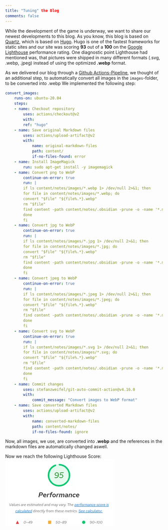 ```yaml
---
title: "Tuning" the Blog
comments: false
---
```

While the development of the game is underway, we want to share our newest developments to this blog. 
As you know, this blog is based on [Quartz](https://quartz.jzhao.xyz/), which is based on [Hugo](https://gohugo.io/).
Hugo is one of the fastest frameworks for static sites and our site was scoring **93** out of a **100** on the [Google Lighthouse](https://developer.chrome.com/docs/lighthouse/overview/) performance rating.
One diagnostic point Lighthouse had mentioned was, that pictures were shipped in many different formats (.svg, .webp, .jpeg) instead of using the optimized **.webp** format.

As we delivered our blog through a [Github Actions-Pipeline](https://github.com/features/actions), we thought of an additional step, to automatically convert all images in the `images`-folder, to be converted into .webp
We implemented the following step:
```yaml
convert_images:
	runs-on: ubuntu-20.04
	steps:
	- name: Checkout repository
		uses: actions/checkout@v2
		with:
		ref: "hugo"
	- name: Save original Markdown files
		uses: actions/upload-artifact@v2
		with:
			name: original-markdown-files
			path: content/
			if-no-files-found: error
	- name: Install ImageMagick
		run: sudo apt-get install -y imagemagick
	- name: Convert png to WebP
		continue-on-error: true
		run: |
		if ls content/notes/images/*.webp 1> /dev/null 2>&1; then
		for file in content/notes/images/*.webp; do
		convert "$file" "${file%.*}.webp"
		rm "$file"
		find content -path content/notes/.obsidian -prune -o -name '*.md' -type f -print0 | xargs -0 sed -i 's/\.\(png\)/.webp/g'
		done
		fi
	- name: Convert jpg to WebP
		continue-on-error: true
		run: |
		if ls content/notes/images/*.jpg 1> /dev/null 2>&1; then
		for file in content/notes/images/*.jpg; do
		convert "$file" "${file%.*}.webp"
		rm "$file"
		find content -path content/notes/.obsidian -prune -o -name '*.md' -type f -print0 | xargs -0 sed -i 's/\.\(jpg\)/.webp/g'
		done
		fi
	- name: Convert jpeg to WebP
		continue-on-error: true
		run: |
		if ls content/notes/images/*.jpeg 1> /dev/null 2>&1; then
		for file in content/notes/images/*.jpeg; do
		convert "$file" "${file%.*}.webp"
		rm "$file"
		find content -path content/notes/.obsidian -prune -o -name '*.md' -type f -print0 | xargs -0 sed -i 's/\.\(jpeg\)/.webp/g'
		done
		fi
	- name: Convert svg to WebP
		continue-on-error: true
		run: |
		if ls content/notes/images/*.svg 1> /dev/null 2>&1; then
		for file in content/notes/images/*.svg; do
		convert "$file" "${file%.*}.webp"
		rm "$file"
		find content -path content/notes/.obsidian -prune -o -name '*.md' -type f -print0 | xargs -0 sed -i 's/\.\(svg\)/.webp/g'
		done
		fi
	- name: Commit changes
		uses: stefanzweifel/git-auto-commit-action@v4.16.0
		with:
			commit_message: "Convert images to WebP format"
	- name: Save converted Markdown files
		uses: actions/upload-artifact@v2
		with:
			name: converted-markdown-files
			path: content/notes/
			if-no-files-found: ignore
```

Now, all images, we use, are converted into **.webp** and the references in the markdown files are automatically changed aswell.

Now we reach the following Lighthouse Score:
![](notes/images/Pasted%20image%2020230301201645.webp)
